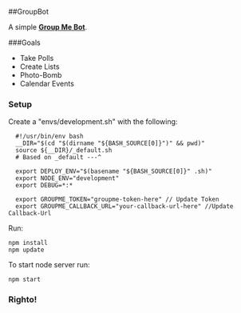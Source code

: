 ##GroupBot

A simple [**Group Me Bot**](https://fast-hamlet-9749.herokuapp.com/).

###Goals

* Take Polls 
* Create Lists 
* Photo-Bomb 
* Calendar Events 

### Setup
Create a "envs/development.sh" with the following:
```
  #!/usr/bin/env bash
  __DIR="$(cd "$(dirname "${BASH_SOURCE[0]}")" && pwd)"
  source ${__DIR}/_default.sh
  # Based on _default ---^

  export DEPLOY_ENV="$(basename "${BASH_SOURCE[0]}" .sh)"
  export NODE_ENV="development"
  export DEBUG=*:*

  export GROUPME_TOKEN="groupme-token-here" // Update Token
  export GROUPME_CALLBACK_URL="your-callback-url-here" //Update Callback-Url
```
Run:
```
npm install
npm update
```
To start node server run:
```
npm start
```
### Righto!
